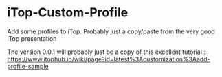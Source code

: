 # iTop-Custom-Profile
Add some profiles to iTop. Probably just a copy/paste from the very good iTop presentation

The version 0.0.1 will probably just be a copy of this excellent tutorial :
https://www.itophub.io/wiki/page?id=latest%3Acustomization%3Aadd-profile-sample
